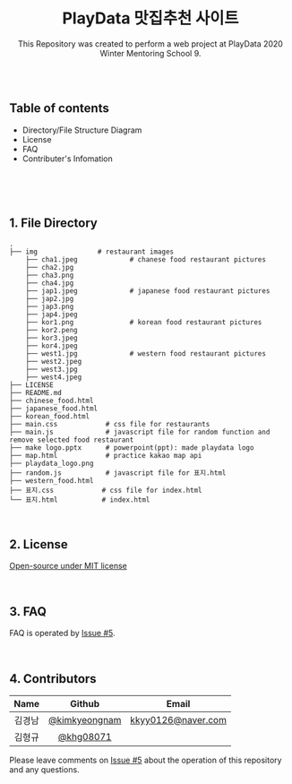 <div align="center">
  <h1 align="center">PlayData 맛집추천 사이트</h1>
  <p align="center">
    This Repository was created to perform a web project at PlayData 2020 Winter Mentoring School 9.
  </p>
</div>


<br><br>


## Table of contents
* Directory/File Structure Diagram
* License
* FAQ
* Contributer's Infomation

<br><br><br>

## 1. File Directory
```
.
├── img               # restaurant images
    ├── cha1.jpeg             # chanese food restaurant pictures
    ├── cha2.jpg
    ├── cha3.png
    ├── cha4.jpg
    ├── jap1.jpeg             # japanese food restaurant pictures
    ├── jap2.jpg
    ├── jap3.png
    ├── jap4.jpeg
    ├── kor1.png              # korean food restaurant pictures
    ├── kor2.peng
    ├── kor3.jpeg
    ├── kor4.jpeg
    ├── west1.jpg             # western food restaurant pictures
    ├── west2.jpeg
    ├── west3.jpg
    ├── west4.jpeg
├── LICENSE
├── README.md
├── chinese_food.html
├── japanese_food.html
├── korean_food.html 
├── main.css            # css file for restaurants
├── main.js             # javascript file for random function and remove selected food restaurant
├── make logo.pptx      # powerpoint(ppt): made playdata logo
├── map.html            # practice kakao map api
├── playdata_logo.png
├── random.js           # javascript file for 표지.html
├── western_food.html            
├── 표지.css            # css file for index.html 
└── 표지.html           # index.html
```
<br>

## 2. License
[Open-source under MIT license](https://tldrlegal.com/license/mit-license)


<br>

## 3. FAQ
FAQ is operated by [Issue #5](https://github.com/study-front-back/PlayData/issues/5).

<br>

## 4. Contributors
|Name|Github|Email|
|:--:|:--:|:--:|
|김경남|[@kimkyeongnam](https://github.com/kimkyeongnam)|kkyy0126@naver.com|
|김형규|[@khg08071](https://github.com/khg08071)||

Please leave comments on [Issue #5](https://github.com/study-front-back/PlayData/issues/5) about the operation of this repository and any questions.
